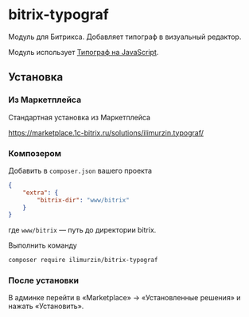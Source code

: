 # bitrix-typograf

Модуль для Битрикса. Добавляет типограф в визуальный редактор.

Модуль использует [Типограф на JavaScript](https://github.com/typograf/typograf).

## Установка

### Из Маркетплейса

Стандартная установка из Маркетплейса

https://marketplace.1c-bitrix.ru/solutions/ilimurzin.typograf/

### Композером

Добавить в `composer.json` вашего проекта

```json
{
    "extra": {
        "bitrix-dir": "www/bitrix"
    }
}
```

где `www/bitrix` — путь до директории bitrix.

Выполнить команду

```sh
composer require ilimurzin/bitrix-typograf
```

### После установки

В админке перейти в «Marketplace» → «Установленные решения» и нажать «Установить».
